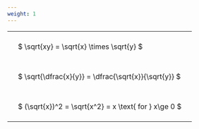 ```yaml
---
weight: 1
---
```


<style type="text/css">
#T_4fa48 th.col_heading {
  text-align: left;
  font-size: 1em;
}
#T_4fa48 td {
  text-align: left;
  font-size: 1em;
  padding: 1.5em;
}
</style>
<table id="T_4fa48">
  <thead>
  </thead>
  <tbody>
    <tr>
      <td id="T_4fa48_row0_col0" class="data row0 col0" >$ \sqrt{xy} = \sqrt{x} \times \sqrt{y} $</td>
    </tr>
    <tr>
      <td id="T_4fa48_row1_col0" class="data row1 col0" >$ \sqrt{\dfrac{x}{y}} = \dfrac{\sqrt{x}}{\sqrt{y}} $</td>
    </tr>
    <tr>
      <td id="T_4fa48_row2_col0" class="data row2 col0" >$ (\sqrt{x})^2 = \sqrt{x^2} = x \text{ for } x\ge 0 $</td>
    </tr>
  </tbody>
</table>
